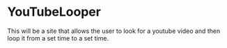 # YouTubeLooper
This will be a site that allows the user to look for a youtube video and then loop it from a set time to a set time.
